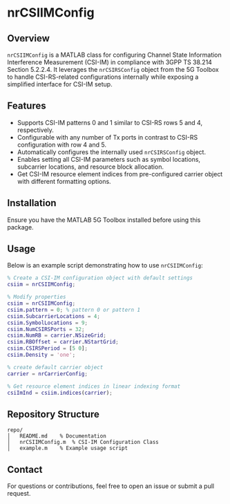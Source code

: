 # nrCSIIMConfig

## Overview
`nrCSIIMConfig` is a MATLAB class for configuring Channel State Information Interference Measurement (CSI-IM) in compliance with 3GPP TS 38.214 Section 5.2.2.4. It leverages the `nrCSIRSConfig` object from the 5G Toolbox to handle CSI-RS-related configurations internally while exposing a simplified interface for CSI-IM setup.

## Features
- Supports CSI-IM patterns 0 and 1 similar to CSI-RS rows 5 and 4, respectively.
- Configurable with any number of Tx ports in contrast to CSI-RS configuration with row 4 and 5.
- Automatically configures the internally used `nrCSIRSConfig` object.
- Enables setting all CSI-IM parameters such as symbol locations, subcarrier locations, and resource block allocation.
- Get CSI-IM resource element indices from pre-configured carrier object with different formatting options.

## Installation
Ensure you have the MATLAB 5G Toolbox installed before using this package.

## Usage

Below is an example script demonstrating how to use `nrCSIIMConfig`:

```matlab
% Create a CSI-IM configuration object with default settings
csiim = nrCSIIMConfig;

% Modify properties
csiim = nrCSIIMConfig;
csiim.pattern = 0; % pattern 0 or pattern 1
csiim.SubcarrierLocations = 4;
csiim.SymbolLocations = 9;
csiim.NumCSIRSPorts = 32; 
csiim.NumRB = carrier.NSizeGrid;
csiim.RBOffset = carrier.NStartGrid;
csiim.CSIRSPeriod = [5 0];
csiim.Density = 'one';

% create default carrier object
carrier = nrCarrierConfig;

% Get resource element indices in linear indexing format
csiImInd = csiim.indices(carrier); 
```

## Repository Structure
```
repo/
│   README.md    % Documentation
│   nrCSIIMConfig.m  % CSI-IM Configuration Class
│   example.m    % Example usage script
```

## Contact
For questions or contributions, feel free to open an issue or submit a pull request.



